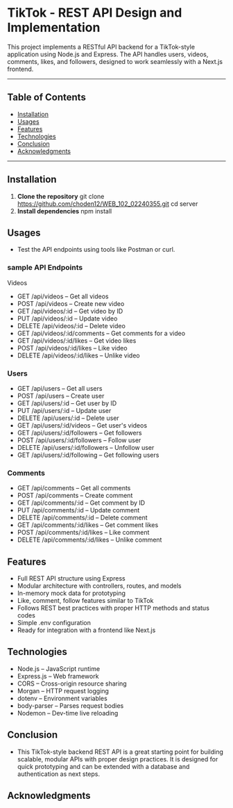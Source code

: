# TikTok - REST API Design and Implementation

This project implements a RESTful API backend for a TikTok-style application using Node.js and Express. The API handles users, videos, comments, likes, and followers, designed to work seamlessly with a Next.js frontend.

---

## Table of Contents

- [Installation](#installation)
- [Usages](#usages)
- [Features](#features)
- [Technologies](#technologies)
- [Conclusion](#conclusion)
- [Acknowledgments](#acknowledgments)

---

## Installation

1. **Clone the repository**
   git clone <https://github.com/choden12/WEB_102_02240355.git>
   cd server
2. **Install dependencies**
npm install

## Usages
- Test the API endpoints using tools like Postman or curl.
### sample API Endpoints
Videos
- GET /api/videos – Get all videos
- POST /api/videos – Create new video
- GET /api/videos/:id – Get video by ID
- PUT /api/videos/:id – Update video
- DELETE /api/videos/:id – Delete video
- GET /api/videos/:id/comments – Get comments for a video
- GET /api/videos/:id/likes – Get video likes
- POST /api/videos/:id/likes – Like video
- DELETE /api/videos/:id/likes – Unlike video

### Users
- GET /api/users – Get all users
- POST /api/users – Create user
- GET /api/users/:id – Get user by ID
- PUT /api/users/:id – Update user
- DELETE /api/users/:id – Delete user
- GET /api/users/:id/videos – Get user's videos
- GET /api/users/:id/followers – Get followers
- POST /api/users/:id/followers – Follow user
- DELETE /api/users/:id/followers – Unfollow user
- GET /api/users/:id/following – Get following users

### Comments
- GET /api/comments – Get all comments
- POST /api/comments – Create comment
- GET /api/comments/:id – Get comment by ID
- PUT /api/comments/:id – Update comment
- DELETE /api/comments/:id – Delete comment
- GET /api/comments/:id/likes – Get comment likes
- POST /api/comments/:id/likes – Like comment
- DELETE /api/comments/:id/likes – Unlike comment

## Features
- Full REST API structure using Express
- Modular architecture with controllers, routes, and models
- In-memory mock data for prototyping
- Like, comment, follow features similar to TikTok
- Follows REST best practices with proper HTTP methods and status codes
- Simple .env configuration
- Ready for integration with a frontend like Next.js

## Technologies
- Node.js – JavaScript runtime
- Express.js – Web framework
- CORS – Cross-origin resource sharing
- Morgan – HTTP request logging
- dotenv – Environment variables
- body-parser – Parses request bodies
- Nodemon – Dev-time live reloading

## Conclusion
- This TikTok-style backend REST API is a great starting point for building scalable, modular APIs with proper design practices. It is designed for quick prototyping and can be extended with a database and authentication as next steps.

## Acknowledgments
